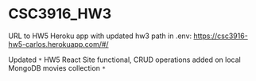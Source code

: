 # CSC3916_HW3


URL to HW5 Heroku app with updated hw3 path in .env: https://csc3916-hw5-carlos.herokuapp.com/#/

Updated `*` HW5 React Site functional, CRUD operations added on local MongoDB movies collection `*`
         
